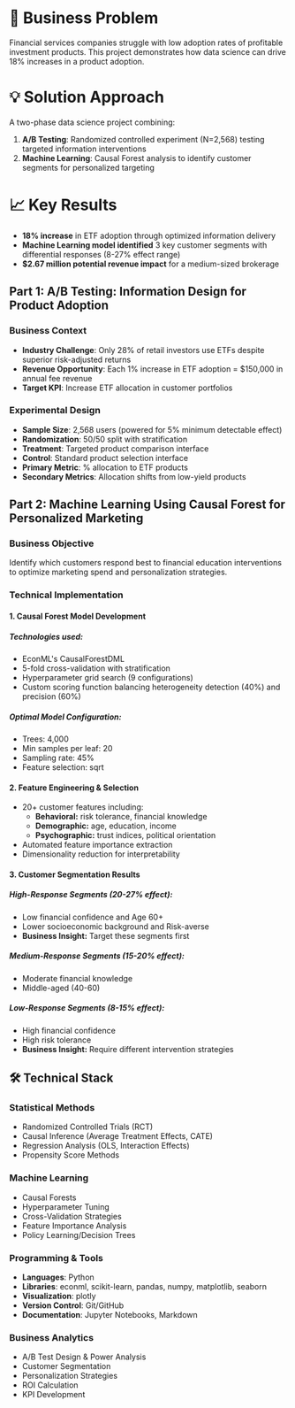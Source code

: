
# 🎯 Business Problem
Financial services companies struggle with low adoption rates of profitable investment products. This project demonstrates how data science can drive 18% increases in a product adoption.

# 💡 Solution Approach
A two-phase data science project combining:
1. **A/B Testing**: Randomized controlled experiment (N=2,568) testing targeted information interventions
2. **Machine Learning**: Causal Forest analysis to identify customer segments for personalized targeting

# 📈 Key Results
- **18% increase** in ETF adoption through optimized information delivery
- **Machine Learning model identified** 3 key customer segments with differential responses (8-27% effect range)
- **$2.67 million potential revenue impact** for a medium-sized brokerage 



## **Part 1: A/B Testing: Information Design for Product Adoption**

### Business Context
- **Industry Challenge**: Only 28% of retail investors use ETFs despite superior risk-adjusted returns
- **Revenue Opportunity**: Each 1% increase in ETF adoption = $150,000 in annual fee revenue
- **Target KPI**: Increase ETF allocation in customer portfolios

### Experimental Design
- **Sample Size**: 2,568 users (powered for 5% minimum detectable effect)
- **Randomization**: 50/50 split with stratification
- **Treatment**: Targeted product comparison interface
- **Control**: Standard product selection interface
- **Primary Metric**: % allocation to ETF products
- **Secondary Metrics**: Allocation shifts from low-yield products


## **Part 2: Machine Learning Using Causal Forest for Personalized Marketing**

### Business Objective
Identify which customers respond best to financial education interventions 
to optimize marketing spend and personalization strategies.

### Technical Implementation

#### 1. Causal Forest Model Development

##### Technologies used:
- EconML's CausalForestDML
- 5-fold cross-validation with stratification
- Hyperparameter grid search (9 configurations)
- Custom scoring function balancing heterogeneity detection (40%) and precision (60%)

##### Optimal Model Configuration:
- Trees: 4,000
- Min samples per leaf: 20
- Sampling rate: 45%
- Feature selection: sqrt


#### 2. Feature Engineering & Selection

* 20+ customer features including:
    * **Behavioral:** risk tolerance, financial knowledge
    * **Demographic:** age, education, income
    * **Psychographic:** trust indices, political orientation
* Automated feature importance extraction
* Dimensionality reduction for interpretability

#### 3. Customer Segmentation Results

##### **High-Response Segments** (20-27% effect):

* Low financial confidence and Age 60+
* Lower socioeconomic background and Risk-averse
* **Business Insight:** Target these segments first 

##### **Medium-Response Segments** (15-20% effect):

* Moderate financial knowledge
* Middle-aged (40-60)

##### **Low-Response Segments** (8-15% effect):

* High financial confidence
* High risk tolerance
* **Business Insight:** Require different intervention strategies


## 🛠️ Technical Stack

### Statistical Methods
- Randomized Controlled Trials (RCT)
- Causal Inference (Average Treatment Effects, CATE)
- Regression Analysis (OLS, Interaction Effects)
- Propensity Score Methods

### Machine Learning
- Causal Forests 
- Hyperparameter Tuning
- Cross-Validation Strategies
- Feature Importance Analysis
- Policy Learning/Decision Trees

### Programming & Tools
- **Languages**: Python 
- **Libraries**: econml, scikit-learn, pandas, numpy, matplotlib, seaborn
- **Visualization**: plotly
- **Version Control**: Git/GitHub
- **Documentation**: Jupyter Notebooks, Markdown

### Business Analytics
- A/B Test Design & Power Analysis
- Customer Segmentation
- Personalization Strategies
- ROI Calculation
- KPI Development

